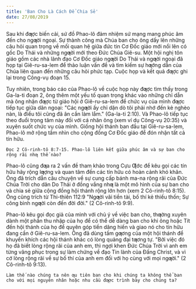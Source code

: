 ```yaml
---
title: 'Ban Cho Là Cách Để Chia Sẻ'
date: 27/08/2019
---
```


Sau khi đƣợc biến cải, sứ đồ Phao-lô đảm nhiệm sứ mạng mang phúc âm đến cho ngƣời ngoại. Sự thành công mà Chúa ban cho ông dấy lên những câu hỏi quan trọng về mối quan hệ giữa đức tin Cơ Đốc giáo mới nổi lên có gốc Do Thái và những ngƣời mới theo Đức Chúa Giê-su. Một hội nghị tôn giáo gồm các nhà lãnh đạo Cơ Đốc giáo ngƣời Do Thái và ngƣời ngoại đã họp tại Giê-ru-sa-lem để thảo luận vấn đề và tìm kiếm sự hƣớng dẫn của Chúa liên quan đến những câu hỏi phức tạp. Cuộc họp và kết quả đƣợc ghi lại trong Công-vụ đoạn 15.

Tuy nhiên, trong báo cáo của Phao-lô về cuộc họp này đƣợc tìm thấy trong Ga-la-ti đoạn 2, ông thêm một yếu tố quan trọng khác vào những chỉ dẫn mà ông nhận đƣợc từ giáo hội ở Giê-ru-sa-lem để chức vụ của mình đƣợc tiếp tục giữa dân ngoại: "Các ngƣời ấy chỉ dặn dò tôi phải nhớ đến kẻ nghèo nàn, là điều tôi cũng đã ân cần làm lắm." (Ga-la-ti 2:10). Và Phao-lô tiếp tục theo đuổi trọng tâm này đối với cá nhân ông (xem ví dụ Công-vụ 20:35) và xuyên suốt chức vụ của mình. Giống hội thánh ban đầu tại Giê-ru-sa-lem, Phao-lô mở rộng tầm nhìn cho cộng đồng Cơ Đốc giáo để đón nhận tất cả tín hữu.

`Đọc 2 Cô-rinh-tô 8:7-15. Phao-lô liên kết giữa phúc âm và sự ban cho rộng rãi nhƣ thế nào?`

Phao-lô cũng đƣa ra 2 vấn đề tham khảo trong Cựu Ƣớc để kêu gọi các tín hữu hãy rộng lƣợng và quan tâm đến các tín hữu có hoàn cảnh khó khăn. Ông đã trích dẫn câu chuyện về sự cung cấp bánh ma-na rộng rãi của Đức Chúa Trời cho dân Do Thái ở đồng vắng nhƣ là một mô hình của sự ban cho và chia sẻ giữa cộng đồng hội thánh rộng lớn hơn (xem 2 Cô-rinh-tô 8:15). Ông cũng trích từ Thi-thiên 112:9 "Ngƣời vãi tiền tài, bố thí kẻ thiếu thốn; Sự công bình ngƣời còn đến đời đời." (2 Cô-rinh-tô 9:9).

Phao-lô kêu gọi đọc giả của mình với chủ ý về việc ban cho, thƣờng xuyên dành một phần thu nhập của họ để có thể dễ dàng ban cho khi ông hoặc Tít đến hội thánh của họ để quyên góp tiền dâng hiến và giao nó cho tín hữu đang cần ở Giê-ru-sa-lem. Ông đã dùng tấm gƣơng của một hội thánh để khuyến khích các hội thánh khác có lòng quảng đại tƣơng tự. "Bởi việc đó họ đã biết lòng rộng rãi của anh em, thì ngợi khen Đức Chúa Trời vì anh em từng vâng phục trong sự làm chứng về đạo Tin lành của Đấng Christ, và vì cớ lòng rộng rãi về sự bố thí của anh em đối với họ cùng với mọi ngƣời." (2 Cô-rinh-tô 9:13).

`Làm thế nào chúng ta nên ƣu tiên ban cho khi chúng ta không thể ban cho với mọi nguyên nhân hoặc nhu cầu đƣợc trình bày cho chúng ta?`
